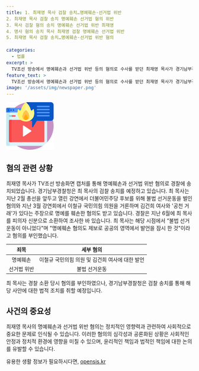 ```yaml
---
title: 1. 최재영 목사 검찰 송치…명예훼손·선거법 위반
2. 최재영 목사 검찰 송치 명예훼손 선거법 혐의 위반
3. 목사 검찰 혐의 송치 명예훼손 선거법 위반 최재영
4. 명사 혐의 송치 목사 최재영 검찰 명예훼손 선거법 위반
5. 최재영 목사 검찰 송치…명예훼손·선거법 위반 혐의

categories:
  - 법률
excerpt: >
  TV조선 방송에서 명예훼손과 선거법 위반 등의 혐의로 수사를 받던 최재영 목사가 경기남부경찰청에 송치될 예정이다. 최 목사는 지난 2월 총선 전에 불법 선거운동을 벌인 혐의와, 김건희 여사와의 공천 거래 주장으로 명예훼손 혐의를 받고 있다. 경찰은 이에 대해 최 목사를 지난 6월 피의자 신분으로 조사한 바 있다. 최 목사는 해당 사건에 대해 부인하며, 검찰 송치가 예정돼 있다.
feature_text: >
  TV조선 방송에서 명예훼손과 선거법 위반 등의 혐의로 수사를 받던 최재영 목사가 경기남부경찰청에 송치될 예정이다. 최 목사는 지난 2월 총선 전에 불법 선거운동을 벌인 혐의와, 김건희 여사와의 공천 거래 주장으로 명예훼손 혐의를 받고 있다. 경찰은 이에 대해 최 목사를 지난 6월 피의자 신분으로 조사한 바 있다. 최 목사는 해당 사건에 대해 부인하며, 검찰 송치가 예정돼 있다.
image: '/assets/img/newspaper.png'
---
```


<p><img src="/assets/img/news.png" alt="rentncar 속보" /></p>

<h2 data-ke-size="size26">혐의 관련 상황</h2>

<p data-ke-size="size16">최재영 목사가 TV조선 방송화면 캡처를 통해 명예훼손과 선거법 위반 혐의로 경찰에 송치되었습니다. 경기남부경찰청은 최 목사의 검찰 송치를 예정하고 있습니다. 최 목사는 지난 2월 총선을 앞두고 열린 강연에서 더불어민주당 후보를 위해 불법 선거운동을 벌인 혐의와 지난 3월 강연회에서 이철규 국민의힘 의원을 거론하며 김건희 여사와 '공천 거래'가 있다는 주장으로 명예를 훼손한 혐의도 받고 있습니다. 경찰은 지난 6월에 최 목사를 피의자 신분으로 소환하여 조사한 바 있습니다. 최 목사는 해당 시점에서 “불법 선거운동이 아니었다"며 "명예훼손 혐의도 제보로 공공의 영역에서 발언을 잠시 한 것"이라고 혐의를 부인했습니다.</p>

<table>
<thead>
<tr>
<th style="text-align: center;">죄목</th>
<th style="text-align: center;">세부 혐의</th>
</tr>
</thead>
<tbody>
<tr>
<td style="text-align: center;">명예훼손</td>
<td style="text-align: center;">이철규 국민의힘 의원 및 김건희 여사에 대한 발언</td>
</tr>
<tr>
<td style="text-align: center;">선거법 위반</td>
<td style="text-align: center;">불법 선거운동</td>
</tr>
</tbody>
</table>

<p data-ke-size="size16">최 목사는 경찰 소환 당시 혐의를 부인하였으나, 경기남부경찰청은 검찰 송치를 통해 해당 사안에 대한 법적 조치를 취할 예정입니다.</p>

<h2 data-ke-size="size26">사건의 중요성</h2>

<p data-ke-size="size16">최재영 목사의 명예훼손과 선거법 위반 혐의는 정치적인 영향력과 관련하여 사회적으로 중요한 문제로 인식될 수 있습니다. 이러한 혐의의 심각성과 공론화된 상황은 사회적인 안정과 정치적 환경에 영향을 미칠 수 있으며, 윤리적인 책임과 법적인 책임에 대한 논의를 유발할 수 있습니다.</p>
유용한 생활 정보가 필요하시다면, <a href="https://opensis.kr" rel="dofollow">opensis.kr</a>


